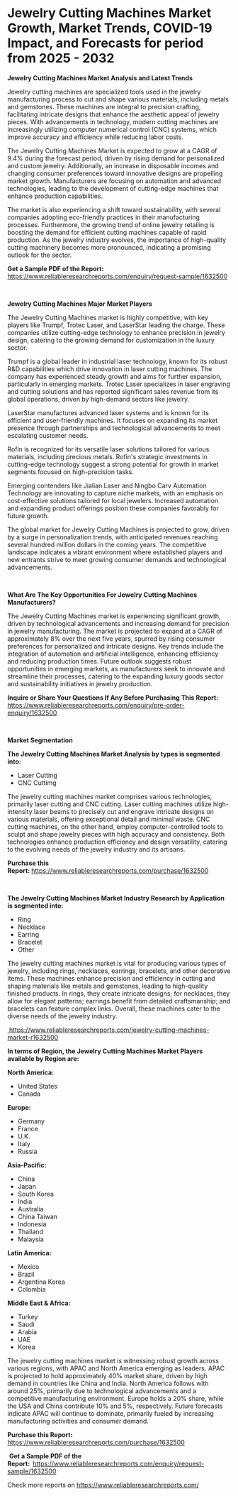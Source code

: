 <p><h1>Jewelry Cutting Machines Market Growth, Market Trends, COVID-19 Impact, and Forecasts for period from 2025 - 2032</h1></p><p><strong>Jewelry Cutting Machines Market Analysis and Latest Trends</strong></p>
<p><p>Jewelry cutting machines are specialized tools used in the jewelry manufacturing process to cut and shape various materials, including metals and gemstones. These machines are integral to precision crafting, facilitating intricate designs that enhance the aesthetic appeal of jewelry pieces. With advancements in technology, modern cutting machines are increasingly utilizing computer numerical control (CNC) systems, which improve accuracy and efficiency while reducing labor costs.</p><p>The Jewelry Cutting Machines Market is expected to grow at a CAGR of 9.4% during the forecast period, driven by rising demand for personalized and custom jewelry. Additionally, an increase in disposable incomes and changing consumer preferences toward innovative designs are propelling market growth. Manufacturers are focusing on automation and advanced technologies, leading to the development of cutting-edge machines that enhance production capabilities.</p><p>The market is also experiencing a shift toward sustainability, with several companies adopting eco-friendly practices in their manufacturing processes. Furthermore, the growing trend of online jewelry retailing is boosting the demand for efficient cutting machines capable of rapid production. As the jewelry industry evolves, the importance of high-quality cutting machinery becomes more pronounced, indicating a promising outlook for the sector.</p></p>
<p><strong>Get a Sample PDF of the Report:&nbsp;</strong> <a href="https://www.reliableresearchreports.com/enquiry/request-sample/1632500?utm_campaign=2246&utm_medium=2&utm_source=Github&utm_content=ia&utm_term=29032025&utm_id=jewelry-cutting-machines">https://www.reliableresearchreports.com/enquiry/request-sample/1632500</a></p>
<p>&nbsp;</p>
<p><strong>Jewelry Cutting Machines Major Market Players</strong></p>
<p><p>The Jewelry Cutting Machines market is highly competitive, with key players like Trumpf, Trotec Laser, and LaserStar leading the charge. These companies utilize cutting-edge technology to enhance precision in jewelry design, catering to the growing demand for customization in the luxury sector.</p><p>Trumpf is a global leader in industrial laser technology, known for its robust R&D capabilities which drive innovation in laser cutting machines. The company has experienced steady growth and aims for further expansion, particularly in emerging markets. Trotec Laser specializes in laser engraving and cutting solutions and has reported significant sales revenue from its global operations, driven by high-demand sectors like jewelry. </p><p>LaserStar manufactures advanced laser systems and is known for its efficient and user-friendly machines. It focuses on expanding its market presence through partnerships and technological advancements to meet escalating customer needs.</p><p>Rofin is recognized for its versatile laser solutions tailored for various materials, including precious metals. Rofin's strategic investments in cutting-edge technology suggest a strong potential for growth in market segments focused on high-precision tasks.</p><p>Emerging contenders like Jialian Laser and Ningbo Carv Automation Technology are innovating to capture niche markets, with an emphasis on cost-effective solutions tailored for local jewelers. Increased automation and expanding product offerings position these companies favorably for future growth.</p><p>The global market for Jewelry Cutting Machines is projected to grow, driven by a surge in personalization trends, with anticipated revenues reaching several hundred million dollars in the coming years. The competitive landscape indicates a vibrant environment where established players and new entrants strive to meet growing consumer demands and technological advancements.</p></p>
<p>&nbsp;</p>
<p><strong>What Are The Key Opportunities For Jewelry Cutting Machines Manufacturers?</strong></p>
<p><p>The Jewelry Cutting Machines market is experiencing significant growth, driven by technological advancements and increasing demand for precision in jewelry manufacturing. The market is projected to expand at a CAGR of approximately 8% over the next five years, spurred by rising consumer preferences for personalized and intricate designs. Key trends include the integration of automation and artificial intelligence, enhancing efficiency and reducing production times. Future outlook suggests robust opportunities in emerging markets, as manufacturers seek to innovate and streamline their processes, catering to the expanding luxury goods sector and sustainability initiatives in jewelry production.</p></p>
<p><strong>Inquire or Share Your Questions If Any Before Purchasing This Report:</strong> <a href="https://www.reliableresearchreports.com/enquiry/pre-order-enquiry/1632500?utm_campaign=2246&utm_medium=2&utm_source=Github&utm_content=ia&utm_term=29032025&utm_id=jewelry-cutting-machines">https://www.reliableresearchreports.com/enquiry/pre-order-enquiry/1632500</a></p>
<p>&nbsp;</p>
<p><strong>Market Segmentation</strong></p>
<p><strong>The Jewelry Cutting Machines Market Analysis by types is segmented into:</strong></p>
<p><ul><li>Laser Cutting</li><li>CNC Cuttimg</li></ul></p>
<p><p>The jewelry cutting machines market comprises various technologies, primarily laser cutting and CNC cutting. Laser cutting machines utilize high-intensity laser beams to precisely cut and engrave intricate designs on various materials, offering exceptional detail and minimal waste. CNC cutting machines, on the other hand, employ computer-controlled tools to sculpt and shape jewelry pieces with high accuracy and consistency. Both technologies enhance production efficiency and design versatility, catering to the evolving needs of the jewelry industry and its artisans.</p></p>
<p><strong>Purchase this Report:&nbsp;</strong><a href="https://www.reliableresearchreports.com/purchase/1632500?utm_campaign=2246&utm_medium=2&utm_source=Github&utm_content=ia&utm_term=29032025&utm_id=jewelry-cutting-machines">https://www.reliableresearchreports.com/purchase/1632500</a></p>
<p>&nbsp;</p>
<p><strong>The Jewelry Cutting Machines Market Industry Research by Application is segmented into:</strong></p>
<p><ul><li>Ring</li><li>Necklace</li><li>Earring</li><li>Bracelet</li><li>Other</li></ul></p>
<p><p>The jewelry cutting machines market is vital for producing various types of jewelry, including rings, necklaces, earrings, bracelets, and other decorative items. These machines enhance precision and efficiency in cutting and shaping materials like metals and gemstones, leading to high-quality finished products. In rings, they create intricate designs; for necklaces, they allow for elegant patterns; earrings benefit from detailed craftsmanship; and bracelets can feature complex links. Overall, these machines cater to the diverse needs of the jewelry industry.</p></p>
<p><a href="https://www.reliableresearchreports.com/jewelry-cutting-machines-market-r1632500?utm_campaign=2246&utm_medium=2&utm_source=Github&utm_content=ia&utm_term=29032025&utm_id=jewelry-cutting-machines">&nbsp;https://www.reliableresearchreports.com/jewelry-cutting-machines-market-r1632500</a></p>
<p><strong>In terms of Region, the Jewelry Cutting Machines Market Players available by Region are:</strong></p>
<p>
    <p> <strong> North America: </strong>
        <ul>
            <li>United States</li>
            <li>Canada</li>
        </ul>
        </p> 
    <p> <strong> Europe: </strong>
        <ul>
            <li>Germany</li>
            <li>France</li>
            <li>U.K.</li>
            <li>Italy</li>
            <li>Russia</li>
        </ul>
        </p> 
    <p> <strong> Asia-Pacific: </strong>
        <ul>
            <li>China</li>
            <li>Japan</li>
            <li>South Korea</li>
            <li>India</li>
            <li>Australia</li>
            <li>China Taiwan</li>
            <li>Indonesia</li>
            <li>Thailand</li>
            <li>Malaysia</li>
        </ul>
        </p> 
    <p> <strong> Latin America: </strong>
        <ul>
            <li>Mexico</li>
            <li>Brazil</li>
            <li>Argentina Korea</li>
            <li>Colombia</li>
        </ul>
        </p> 
    <p> <strong> Middle East & Africa: </strong>
        <ul>
            <li>Turkey</li>
            <li>Saudi</li>
            <li>Arabia</li>
            <li>UAE</li>
            <li>Korea</li>
        </ul>
    </p>
    </p>
<p><p>The jewelry cutting machines market is witnessing robust growth across various regions, with APAC and North America emerging as leaders. APAC is projected to hold approximately 40% market share, driven by high demand in countries like China and India. North America follows with around 25%, primarily due to technological advancements and a competitive manufacturing environment. Europe holds a 20% share, while the USA and China contribute 10% and 5%, respectively. Future forecasts indicate APAC will continue to dominate, primarily fueled by increasing manufacturing activities and consumer demand.</p></p>
<p><strong>Purchase this Report: </strong><a href="https://www.reliableresearchreports.com/purchase/1632500?utm_campaign=2246&utm_medium=2&utm_source=Github&utm_content=ia&utm_term=29032025&utm_id=jewelry-cutting-machines">https://www.reliableresearchreports.com/purchase/1632500</a></p>
<p>&nbsp;<strong>Get a Sample PDF of the Report:&nbsp;&nbsp;</strong><a href="https://www.reliableresearchreports.com/enquiry/request-sample/1632500?utm_campaign=2246&utm_medium=2&utm_source=Github&utm_content=ia&utm_term=29032025&utm_id=jewelry-cutting-machines">https://www.reliableresearchreports.com/enquiry/request-sample/1632500</a></p>
<p><strong></strong></p>
<p>Check more reports on <a href="https://www.reliableresearchreports.com/?utm_campaign=2246&utm_medium=2&utm_source=Github&utm_content=ia&utm_term=29032025&utm_id=jewelry-cutting-machines">https://www.reliableresearchreports.com/</a></p>